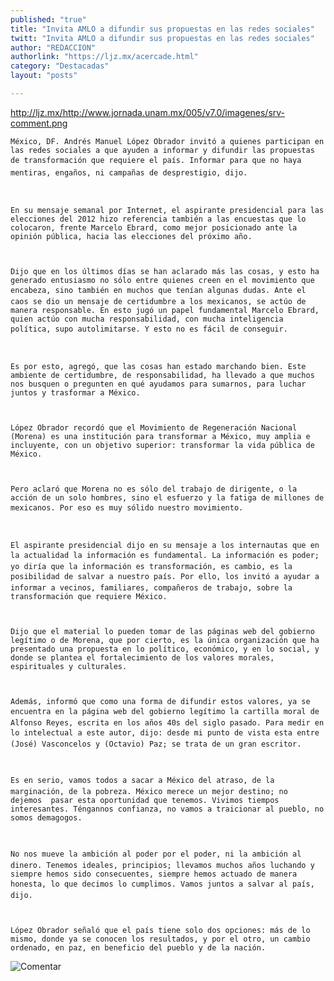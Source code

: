 ```yaml
---
published: "true"
title: "Invita AMLO a difundir sus propuestas en las redes sociales"
twitt: "Invita AMLO a difundir sus propuestas en las redes sociales"
author: "REDACCION"
authorlink: "https://ljz.mx/acercade.html"
category: "Destacadas"
layout: "posts"

---
```

http://ljz.mx/http://www.jornada.unam.mx/005/v7.0/imagenes/srv-comment.png

  
    México, DF. Andrés Manuel López Obrador invitó a quienes participan en las redes sociales a que ayuden a informar y difundir las propuestas de transformación que requiere el país. Informar para que no haya mentiras, engaños, ni campañas de desprestigio, dijo.
  
  
  
    En su mensaje semanal por Internet, el aspirante presidencial para las elecciones del 2012 hizo referencia también a las encuestas que lo colocaron, frente Marcelo Ebrard, como mejor posicionado ante la opinión pública, hacia las elecciones del próximo año.
  
  
  
    Dijo que en los últimos días se han aclarado más las cosas, y esto ha generado entusiasmo no sólo entre quienes creen en el movimiento que encabeza, sino también en muchos que tenían algunas dudas. Ante el caos se dio un mensaje de certidumbre a los mexicanos, se actúo de manera responsable. En esto jugó un papel fundamental Marcelo Ebrard, quien actúo con mucha responsabilidad, con mucha inteligencia política, supo autolimitarse. Y esto no es fácil de conseguir.
  
  
  
    Es por esto, agregó, que las cosas han estado marchando bien. Este ambiente de certidumbre, de responsabilidad, ha llevado a que muchos nos busquen o pregunten en qué ayudamos para sumarnos, para luchar juntos y trasformar a México.
  
  
  
    López Obrador recordó que el Movimiento de Regeneración Nacional (Morena) es una institución para transformar a México, muy amplia e incluyente, con un objetivo superior: transformar la vida pública de México.
  
  
  
    Pero aclaró que Morena no es sólo del trabajo de dirigente, o la acción de un solo hombres, sino el esfuerzo y la fatiga de millones de mexicanos. Por eso es muy sólido nuestro movimiento.
  
  
  
    El aspirante presidencial dijo en su mensaje a los internautas que en la actualidad la información es fundamental. La información es poder; yo diría que la información es transformación, es cambio, es la posibilidad de salvar a nuestro país. Por ello, los invitó a ayudar a informar a vecinos, familiares, compañeros de trabajo, sobre la transformación que requiere México.
  
  
  
    Dijo que el material lo pueden tomar de las páginas web del gobierno legítimo o de Morena, que por cierto, es la única organización que ha presentado una propuesta en lo político, económico, y en lo social, y donde se plantea el fortalecimiento de los valores morales, espirituales y culturales.
  
  
  
    Además, informó que como una forma de difundir estos valores, ya se encuentra en la página web del gobierno legítimo la cartilla moral de Alfonso Reyes, escrita en los años 40s del siglo pasado. Para medir en lo intelectual a este autor, dijo: desde mi punto de vista esta entre (José) Vasconcelos y (Octavio) Paz; se trata de un gran escritor.
  
  
  
    Es en serio, vamos todos a sacar a México del atraso, de la marginación, de la pobreza. México merece un mejor destino; no dejemos  pasar esta oportunidad que tenemos. Vivimos tiempos interesantes. Téngannos confianza, no vamos a traicionar al pueblo, no somos demagogos.
  
  
  
    No nos mueve la ambición al poder por el poder, ni la ambición al dinero. Tenemos ideales, principios; llevamos muchos años luchando y siempre hemos sido consecuentes, siempre hemos actuado de manera honesta, lo que decimos lo cumplimos. Vamos juntos a salvar al país, dijo.
  
  
  
    López Obrador señaló que el país tiene solo dos opciones: más de lo mismo, donde ya se conocen los resultados, y por el otro, un cambio ordenado, en paz, en beneficio del pueblo y de la nación.
  



  <img src="http://ljz.mx/http://www.jornada.unam.mx/005/v7.0/imagenes/srv-comment.png" border="0" title="Comentar" />

